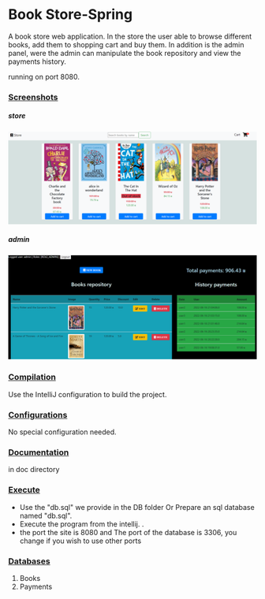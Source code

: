 <h1>Book Store-Spring</h1>
<p>A book store web application.
In the store the user able to browse different books, add them to shopping cart and buy them.
In addition is the admin panel, were the admin can manipulate the book repository and view the payments history.

running on port 8080. </p>

<h3><u>Screenshots</u></h3>
<h5>store</h5>
<p>
<img src="./src/main/resources/static/image/Capture.PNG" alt="" />
</p>
<h5>admin</h5>
<p>
<img src="./src/main/resources/static/image/CaptureAdmin.PNG" alt="" />
</p>

<h3><u>Compilation</u></h3>
<p>Use the IntelliJ configuration to build the project.</p>
<h3><u>Configurations</u></h3> 
<p>No special configuration needed.</p>
<h3><u>Documentation</u></h3>
<p>in doc directory</p>
<h3><u>Execute</u></h3>
<ul>
  <li>
  Use the "db.sql" we provide in the DB folder Or 
  Prepare an sql database named "db.sql".
  </li>
  <li>
    Execute the program from the intellij. .
  </li>
    <li>
   the port the site is 8080 and The port of the database is 3306, you change if you wish to use other ports
    </li>
</ul>


<h3><u>Databases</u></h3>
<ol>
  <li>
    Books
  </li>
  <li>
    Payments
  </li>
</ol>




	 


